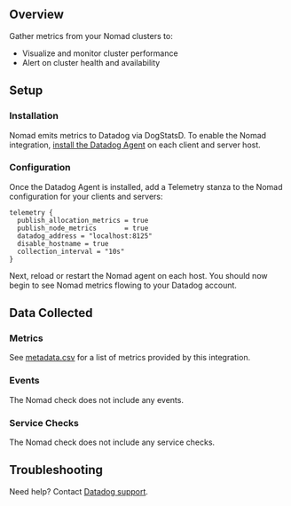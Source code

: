 ## Overview

Gather metrics from your Nomad clusters to:

* Visualize and monitor cluster performance
* Alert on cluster health and availability

## Setup

### Installation

Nomad emits metrics to Datadog via DogStatsD. To enable the Nomad integration, [install the Datadog Agent][1] on each client and server host.  

### Configuration

Once the Datadog Agent is installed, add a Telemetry stanza to the Nomad configuration for your clients and servers:

```
telemetry {
  publish_allocation_metrics = true
  publish_node_metrics       = true
  datadog_address = "localhost:8125"
  disable_hostname = true
  collection_interval = "10s"
}
```

Next, reload or restart the Nomad agent on each host. You should now begin to see Nomad metrics flowing to your Datadog account.  

## Data Collected
### Metrics
See [metadata.csv][2] for a list of metrics provided by this integration.

### Events
The Nomad check does not include any events.

### Service Checks
The Nomad check does not include any service checks.

## Troubleshooting
Need help? Contact [Datadog support][3].

[1]: https://app.datadoghq.com/account/settings#agent
[2]: https://github.com/DataDog/integrations-extras/blob/master/nomad/metadata.csv
[3]: http://docs.datadoghq.com/help/
